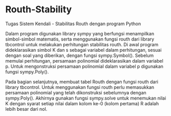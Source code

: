 # Routh-Stability
Tugas Sistem Kendali - Stabilitas Routh dengan program Python

Dalam program digunakan library sympy yang berfungsi menampilkan simbol-simbol matematis, serta menggunakan fungsi routh dari library tbcontrol untuk melakukan perhitungan stabilitas routh.
Di awal program dideklarasikan simbol K dan s sebagai variabel dalam perhitungan, sesuai dengan soal yang diberikan, dengan fungsi sympy.Symbol().
Sebelum memulai perhitungan, persamaan polinomial dideklarasikan dalam variabel p.
Untuk mengonstruksi persamaan polinomial dalam variabel p digunakan fungsi sympy.Poly().

Pada bagian selanjutnya, membuat tabel Routh dengan fungsi routh dari library tbcontrol. Untuk menggunakan fungsi routh perlu memasukkan persamaan polinomial yang telah dikonstruksi sebelumnya dengan sympy.Poly().
Akhirnya gunakan fungsi sympy.solve untuk menemukan nilai K dengan syarat setiap nilai dalam kolom ke-0 (kolom pertama) R adalah lebih besar dari nol.
